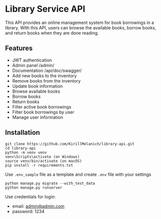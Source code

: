 #  Library Service API
This API provides an online management system for book borrowings in a library. With this API, users can browse the available books, borrow books, and return books when they are done reading. 
## Features
- JWT authentication
- Admin panel /admin/
- Documentation /api/doc/swagger/
- Add new books to the inventory
- Remove books from the inventory
- Update book information
- Browse available books
- Borrow books
- Return books
- Filter active book borrowings
- Filter book borrowings by user
- Manage user information

## Installation
```
git clone https://github.com/KirillMelanich/library-api.git
cd library-api
python -m venv venv
venv\Scripts\activate (on Windows)
source venv/bin/activate (on macOS)
pip install -r requirements.txt
```
Use `.env_sample` file as a template and create `.env` file with your settings
```
python manage.py migrate --with_test_data
python manage.py runserver
```

Use credentials for login:
  - email: admin@admin.com
  - password: 1234
